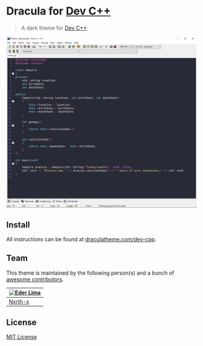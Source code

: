 # Dracula for [Dev C++](https://www.bloodshed.net/)

> A dark theme for [Dev C++](https://www.bloodshed.net/).

![Screenshot](./screenshot.png)

## Install

All instructions can be found at [draculatheme.com/dev-cpp](https://draculatheme.com/dev-cpp).

## Team

This theme is maintained by the following person(s) and a bunch of [awesome contributors](https://github.com/Nxrth-x/dracula-dev-cpp/graphs/contributors).

| [![Eder Lima](https://github.com/Nxrth-x.png?size=100)](https://github.com/Nxrth-x) |
| ----------------------------------------------------------------------------------- |
| [Nxrth-x](https://github.com/Nxrth-x)                                               |

## License

[MIT License](./LICENSE)
